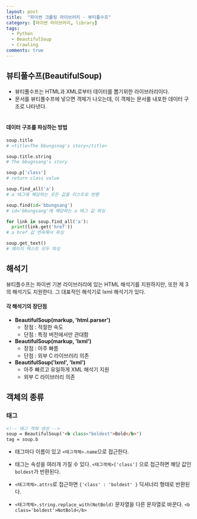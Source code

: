 ```yaml
---
layout: post
title:  "파이썬 크롤링 라이브러리 - 뷰티풀수프"
category: [파이썬 라이브러리, library]
tags:
  - Python
  - BeautifulSoup
  - Crawling
comments: true
---
```


## 뷰티풀수프(BeautifulSoup)
- 뷰티풀수프는 HTML과 XML로부터 데이터를 뽑기위한 라이브러리이다.
- 문서를 뷰티풀수프에 넣으면 객체가 나오는데, 이 객체는 문서롤 내포한 데이터 구조로 나타낸다.<br><br>

#### 데이터 구조를 파싱하는 방법

```python
soup.title
# <title>The bbungsnag's story</title>

soup.title.string
# The bbugnsang's story

soup.p['class']
# return class value

soup.find_all('a')
# a 태그에 해당하는 모든 값을 리스트로 반환

soup.find(id='bbungsang')
# id='bbungsang'에 해당하는 a 태그 값 파싱

for link in soup.find_all('a'):
  print(link.get('href'))
# a href 값 연속해서 파싱

soup.get_text()
# 페이지 텍스트 모두 파싱
```

## 해석기
뷰티플수프는 파이썬 기본 라이브러리에 있는 HTML 해석기를 지원하지만, 또한 제 3의 해석기도 지원한다. 그 대표적인 해석기로 lxml 해석기가 있다.

#### 각 해석기의 장단점
- **BeautifulSoup(markup, 'html.parser')**
  - 장점 : 적절한 속도
  - 단점 : 특정 버전에서만 관대함
- **BeautifulSoup(markup, 'lxml')**
  - 장점 : 아주 빠름
  - 단점 : 외부 C 라이브러리 의존
- **BeautifulSoup('lxml', 'lxml')**
  - 아주 빠르고 유일하게 XML 해석기 지원
  - 외부 C 라이브러리 의존

## 객체의 종류
### 태그

```html
<!-- 태그 객체 생성 -->
soup = BeautifulSoup('<b class="boldest">Bold</b>')
tag = soup.b
```

- 태그마다 이름이 있고 `<태그객체>.name`으로 접근한다.

- 태그는 속성을 여러개 가질 수 있다. `<태그객체>['class']` 으로 접근하면 해당 값인 `boldest`가 반환된다.

- `<태그객체>.attrs`로 접근하면 `{'class' : 'boldest' }` 딕셔너리 형태로 반환된다.

- `<태그객체>.string.replace_with(NotBold)` 문자열을 다른 문자열로 바꾼다.
`<b class='boldest'>NotBold</b>`

